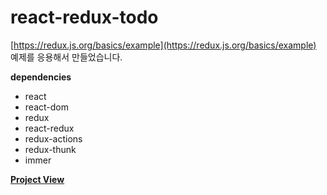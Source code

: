# react-redux-todo

[https://redux.js.org/basics/example](https://redux.js.org/basics/example) 예제를 응용해서 만들었습니다.

**dependencies**

- react
- react-dom
- redux
- react-redux
- redux-actions
- redux-thunk
- immer

**[Project View](https://murmuring-forest-26002.herokuapp.com)**
